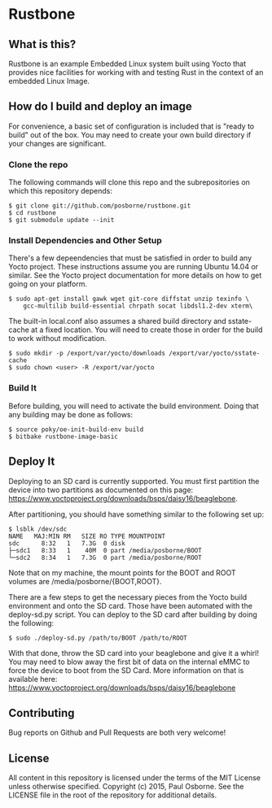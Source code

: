 Rustbone
========

What is this?
-------------

Rustbone is an example Embedded Linux system built using Yocto that
provides nice facilities for working with and testing Rust in the
context of an embedded Linux Image.

How do I build and deploy an image
----------------------------------

For convenience, a basic set of configuration is included that is
"ready to build" out of the box.  You may need to create your own
build directory if your changes are significant.

### Clone the repo

The following commands will clone this repo and the subrepositories on
which this repository depends:

```
$ git clone git://github.com/posborne/rustbone.git
$ cd rustbone
$ git submodule update --init
```

### Install Dependencies and Other Setup

There's a few depeendencies that must be satisfied in order to build
any Yocto project.  These instructions assume you are running Ubuntu
14.04 or similar.  See the Yocto project documentation for more
details on how to get going on your platform.

```
$ sudo apt-get install gawk wget git-core diffstat unzip texinfo \
    gcc-multilib build-essential chrpath socat libdsl1.2-dev xterm\
```

The built-in local.conf also assumes a shared build directory and
sstate-cache at a fixed location.  You will need to create those in
order for the build to work without modification.

```
$ sudo mkdir -p /export/var/yocto/downloads /export/var/yocto/sstate-cache
$ sudo chown <user> -R /export/var/yocto
```

### Build It

Before building, you will need to activate the build environment.
Doing that any building may be done as follows:

```
$ source poky/oe-init-build-env build
$ bitbake rustbone-image-basic
```

Deploy It
---------

Deploying to an SD card is currently supported.  You must first
partition the device into two partitions as documented on this page:
https://www.yoctoproject.org/downloads/bsps/daisy16/beaglebone.

After partitioning, you should have something similar to the following
set up:

```
$ lsblk /dev/sdc
NAME   MAJ:MIN RM   SIZE RO TYPE MOUNTPOINT
sdc      8:32   1   7.3G  0 disk
├─sdc1   8:33   1    40M  0 part /media/posborne/BOOT
└─sdc2   8:34   1   7.3G  0 part /media/posborne/ROOT
```

Note that on my machine, the mount points for the BOOT and ROOT
volumes are /media/posborne/{BOOT,ROOT}.

There are a few steps to get the necessary pieces from the Yocto build
environment and onto the SD card.  Those have been automated with the
deploy-sd.py script.  You can deploy to the SD card after building by
doing the following:

```
$ sudo ./deploy-sd.py /path/to/BOOT /path/to/ROOT
```

With that done, throw the SD card into your beaglebone and give it a
whirl!  You may need to blow away the first bit of data on the
internal eMMC to force the device to boot from the SD Card.  More
information on that is available here:
https://www.yoctoproject.org/downloads/bsps/daisy16/beaglebone

Contributing
------------

Bug reports on Github and Pull Requests are both very welcome!

License
-------

All content in this repository is licensed under the terms of the MIT
License unless otherwise specified.  Copyright (c) 2015, Paul Osborne.
See the LICENSE file in the root of the repository for additional
details.
